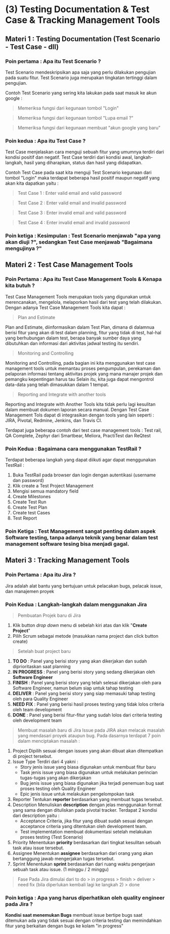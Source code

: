 # (3) Testing Documentation & Test Case & Tracking Management Tools 
## Materi 1 : Testing Documentation (Test Scenario - Test Case - dll)
### Poin pertama : Apa itu Test Scenario ?
Test Scenario mendeskripsikan apa saja yang perlu dilakukan pengujian pada suatu fitur.
Test Scenario juga merupakan tingkatan tertinggi dalam pengujian.   

Contoh Test Scenario yang sering kita lakukan pada saat masuk ke akun google :

>  Memeriksa fungsi dari kegunaan tombol "Login"

>  Memeriksa fungsi dari kegunaan tombol "Lupa email ?"

>  Memeriksa fungsi dari kegunaan membuat "akun google yang baru"
### Poin kedua : Apa itu Test Case ?
Test Case menjelaskan cara menguji sebuah fitur yang umumnya terdiri dari kondisi positif dan negatif.
Test Case terdiri dari kondisi awal, langkah-langkah, hasil yang diharapkan, status dan hasil yang didapatkan.  

Contoh Test Case pada saat kita menguji Test Scenario kegunaan dari tombol "Login"
maka terdapat beberapa hasil positif maupun negatif yang akan kita dapatkan yaitu :

> Test Case 1 : Enter valid email and valid password

> Test Case 2 : Enter valid email and invalid password  

> Test Case 3 : Enter invalid email and valid password 

> Test Case 4 : Enter invalid email and invalid password

### Poin ketiga : **Kesimpulan : Test Scenario menjawab "apa yang akan diuji ?", sedangkan Test Case menjawab "Bagaimana mengujinya ?"**

## Materi 2 : Test Case Management Tools
### Poin Pertama : Apa itu Test Case Management Tools & Kenapa kita butuh ?
Test Case Management Tools merupakan tools yang digunakan untuk merencanakan, mengelola, melaporkan hasil dari test yang telah dilakukan.  
Dengan adanya Test Case Management Tools kita dapat :
> Plan and Estimate
  
  Plan and Estimate, diinformasikan dalam Test Plan, dimana di dalamnua berisi fitur yang akan di test dalam planning, fitur yang tidak di test, hal-hal yang berhubungan dalam test,
  berapa banyak sumber daya yang dibutuhkan dan informasi dari aktivitas jadwal testing itu sendiri.

> Monitoring and Controlling

  Monitoring and Controlling, pada bagian ini kita menggunakan test case management tools untuk memantau proses pengumpulan, perekaman dan pelaporan
  informasi tentang aktivitas projek yang mana manajer projek dan pemangku kepentingan harus tau
  Selain itu, kita juga dapat mengontrol data-data yang telah dimasukkan dalam 1 tempat.

> Reporting and Integrate with another tools
  
  Reporting and Integrate with Another Tools kita tidak perlu lagi kesulitan dalam membuat dokumen laporan secara manual.
  Dengan Test Case Management Tols dapat di integrasikan dengan tools yang lain seperti : JIRA, Pivotal, Redmine, Jenkins, dan Travis CI.

Terdapat juga beberapa contoh dari test case management tools : Test rail, QA Complete, Zephyr dari Smartbear, Meliora, PractiTest dan ReQtest

### Poin Kedua : Bagaimana cara menggunakan TestRail ?
Terdapat beberapa langkah yang dapat diikuti agar dapat menggunakan TestRail :
1. Buka TestRail pada browser dan login dengan autentikasi (username dan password)
2. Klik create a Test Project Management
3. Mengisi semua mandatory field
4. Create Milestones
5. Create Test Run
6. Create Test Plan
7. Create test Cases
8. Test Report

### Poin Ketiga : Test Management sangat penting dalam aspek Software testing, tanpa adanya teknik yang benar dalam test management software tesing bisa menjadi gagal.

## Materi 3 : Tracking Management Tools
### Poin Pertama : Apa itu Jira ?
Jira adalah alat bantu yang bertujuan untuk pelacakan bugs, pelacak issue, dan manajemen proyek

### Poin Kedua : Langkah-langkah dalam menggunakan Jira
> Pembuatan Projek baru di Jira
  1. Klik button *drop down* menu di sebelah kiri atas dan klik "**Create Project**"
  2. Pilih Scrum sebagai metode (masukkan nama project dan click button create)
> Setelah buat project baru
  1. **TO DO**       : Panel yang berisi story yang akan dikerjakan dan sudah diprioritaskan saat planning
  2. **IN PROGRESS** : Panel yang berisi story yang sedang dikerjakan oleh **Software Engineer**
  3. **FINISH**      : Panel yang berisi story yang telah selesai dikerjakan oleh para Software Engineer, namun belum siap untuk tahap testing
  4. **DELIVER**     : Panel yang berisi story yang siap memasuki tahap testing oleh para Quality Engineer
  5. **NEED FIX**    : Panel yang berisi hasil proses testing yang tidak lolos criteria oleh team development
  6. **DONE**        : Panel yang berisi fitur-fitur yang sudah lolos dari criteria testing oleh development team
> Membuat masalah baru di Jira
Issue pada JIRA akan melacak masalah yang mendasari proyek ataupun bug.
Pada dasarnya terdapat 7 poin dalam menciptakan masalah :
1. Project
    Dipilih sesuai dengan issues yang akan dibuat akan ditempatkan di project tersebut.
2. Issue Type
    Terdiri dari 4 yakni :
    - Story jenis issue yang biasa digunakan untuk membuat fitur baru
    - Task jenis issue yang biasa digunakan untuk melakukan perincian tugas-tugas yang akan dikerjakan
    - Bug jenis issue yang biasa digunakan jika terjadi penemuan bug saat proses testing oleh Quality Engineer
    - Epic jenis issue untuk melakukan pengelompokan task
3. Reporter
    Tentukan **reporter** berdasarkan yang membuat tugas tersebut.
4. Description
    Menuliskan **description** dengan jelas menggunakan format yang sama dengan dituliskan pada pivotal tracker. Terdapat 2 kondisi dari description yaitu :
    - Acceptance Criteria, jika fitur yang dibuat sudah sesuai dengan acceptance criteria yang ditentukan oleh development team.
    - Test implementation membuat dokumentasi setelah melakukan proses testing (Test Scenario)
5. Priority
    Menentukan **priority** berdasarkan dari tingkat kesulitan sebuah task atau issue tersebut.
6. Assignee
    Menentukan **assignee** berdasarkan dari orang yang akan bertanggung jawab mengerjakan tugas tersebut.
7. Sprint
    Menentukan **sprint** berdasarkan dari ruang waktu pengerjaan sebuah task atau issue. (1 minggu / 2 minggu)
> Fase Pada Jira dimulai dari to do > in progress > finish > deliver > need fix (bila diperlukan kembali lagi ke langkah 2) > done
### Poin ketiga : Apa yang harus diperhatikan oleh quality engineer pada Jira ?
**Kondisi saat menemukan Bugs** membuat issue bertipe bugs saat ditemukan ada yang tidak sesuai dengan criteria testing dan memindahkan fitur yang berkaitan dengan bugs ke kolam "in progress"

